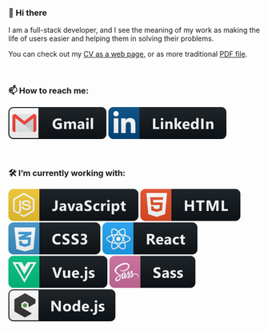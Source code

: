 ### 👋 Hi there 

I am a full-stack developer, and I see the meaning of my work as making the life of users easier and helping them in solving their problems.

You can check out my <a href="https://munimaev.github.io/resume/">CV as a web page</a>, or as more traditional <a href="https://munimaev.github.io/resume/Vladislav_Munimaev.pdf">PDF file</a>.

&nbsp;

### 📫  How to reach me:

<a href="mailto:munimaev@gmail.com"><img src="https://raw.githubusercontent.com/MikeCodesDotNET/ColoredBadges/master/svg/social/gmail.svg" alt="js" style="max-width: 100%;"></a>
<a href="https://www.linkedin.com/in/munimaev"><img src="https://raw.githubusercontent.com/MikeCodesDotNET/ColoredBadges/master/svg/social/linkedin.svg" alt="js" style="max-width: 100%;"></a>

&nbsp;

### 🛠️ I’m currently working with:
<img src="https://raw.githubusercontent.com/MikeCodesDotNET/ColoredBadges/master/svg/dev/languages/js.svg" alt="js" style="max-width: 100%;">&nbsp;<img src="https://raw.githubusercontent.com/MikeCodesDotNET/ColoredBadges/master/svg/dev/languages/html.svg" alt="js" style="max-width: 100%;">&nbsp;<img src="https://raw.githubusercontent.com/MikeCodesDotNET/ColoredBadges/master/svg/dev/languages/css3.svg" alt="js" style="max-width: 100%;">&nbsp;<img src="https://raw.githubusercontent.com/MikeCodesDotNET/ColoredBadges/master/svg/dev/frameworks/react.svg" alt="react" style="max-width: 100%;">&nbsp;<img src="https://raw.githubusercontent.com/MikeCodesDotNET/ColoredBadges/master/svg/dev/frameworks/vue.svg" alt="react" style="max-width: 100%;">&nbsp;<img src="https://raw.githubusercontent.com/MikeCodesDotNET/ColoredBadges/master/svg/dev/languages/sass.svg" alt="react" style="max-width: 100%;">&nbsp;<img src="https://raw.githubusercontent.com/MikeCodesDotNET/ColoredBadges/master/svg/dev/frameworks/nodejs_larger.svg" alt="react" style="max-width: 100%;">



  
<!--
**munimaev/munimaev** is a ✨ _special_ ✨ repository because its `README.md` (this file) appears on your GitHub profile.

Here are some ideas to get you started:

- 🔭 I’m currently working on ...
- 🌱 I’m currently learning ...
- 👯 I’m looking to collaborate on ...
- 🤔 I’m looking for help with ...
- 💬 Ask me about ...
- 📫 How to reach me: ...
- 😄 Pronouns: ...
- ⚡ Fun fact: ...
-->
